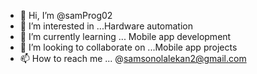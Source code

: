 - 👋 Hi, I’m @samProg02
- 👀 I’m interested in ...Hardware automation
- 🌱 I’m currently learning ... Mobile app development
- 💞️ I’m looking to collaborate on ...Mobile app projects
- 📫 How to reach me ... @samsonolalekan2@gmail.com

<!---
samProg02/samProg02 is a ✨ special ✨ repository because its `README.md` (this file) appears on your GitHub profile.
You can click the Preview link to take a look at your changes.
--->
